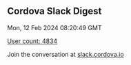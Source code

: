 ## Cordova Slack Digest
Mon, 12 Feb 2024 08:20:49 GMT

[User count: 4834](https://cordova.slack.com/)


Join the conversation at [slack.cordova.io](http://slack.cordova.io/)
